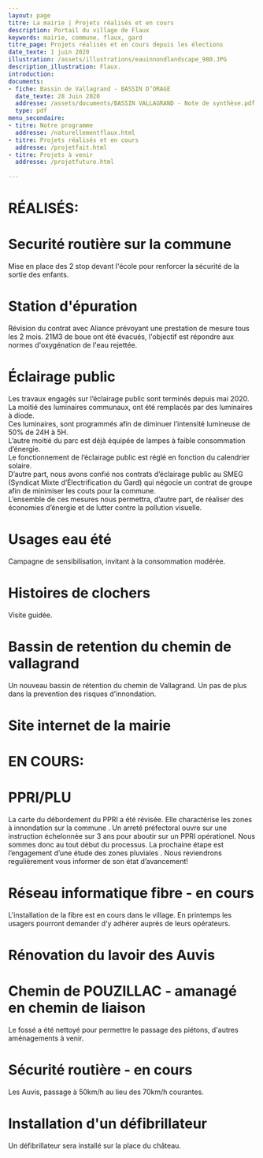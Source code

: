 ```yaml
---
layout: page
titre: La mairie | Projets réalisés et en cours
description: Portail du village de Flaux
keywords: mairie, commune, flaux, gard
titre_page: Projets réalisés et en cours depuis les élections
date_texte: 1 juin 2020
illustration: /assets/illustrations/eauinnondlandscape_980.JPG
description_illustration: Flaux.
introduction: 
documents:
- fiche: Bassin de Vallagrand - BASSIN D’ORAGE
  date_texte: 28 Juin 2020
  addresse: /assets/documents/BASSIN VALLAGRAND - Note de synthèse.pdf
  type: pdf
menu_secondaire:
- titre: Notre programme
  addresse: /naturellementflaux.html
- titre: Projets réalisés et en cours
  addresse: /projetfait.html
- titre: Projets à venir
  addresse: /projetfuture.html
  
---
```


# RÉALISÉS:

# Securité routière sur la commune  
Mise en place des 2 stop devant l'école pour renforcer la sécurité de la sortie des enfants. 

# Station d'épuration 
Révision du contrat avec Aliance prévoyant une prestation de mesure tous les 2 mois. 21M3 de boue ont été évacués, l'objectif est répondre aux normes d'oxygénation de l'eau rejettée.

# Éclairage public
Les travaux engagés sur l’éclairage public sont terminés depuis mai 2020. La moitié des luminaires communaux, ont été remplacés par des luminaires à diode. <br>
Ces luminaires, sont programmés afin de diminuer l’intensité lumineuse de 50% de 24H à 5H.<br>
L’autre moitié du parc est déjà équipée de lampes  à faible consommation d’énergie. <br>
Le fonctionnement de l’éclairage public est réglé en fonction du calendrier solaire. <br>
D’autre part, nous avons confié nos contrats d’éclairage public au SMEG (Syndicat Mixte d’Électrification du Gard) qui négocie un contrat de groupe afin de minimiser les couts pour la commune.<br>
L’ensemble de ces mesures nous permettra, d’autre part, de réaliser des économies d’énergie et de lutter contre la pollution visuelle.

# Usages eau été 
Campagne de sensibilisation, invitant à la consommation modérée.

# Histoires de clochers
Visite guidée.

# Bassin de retention du chemin de vallagrand 
Un nouveau bassin de rétention du chemin de Vallagrand. Un pas de plus dans la prevention des risques d'innondation.

# Site internet de la mairie


# EN COURS:

# PPRI/PLU
La carte du débordement du PPRI a été révisée. Elle charactérise les zones à innondation sur la commune . Un arreté préfectoral ouvre sur une instruction échelonnée sur 3 ans pour aboutir sur un PPRI opérationel. Nous sommes donc au tout début du processus. La prochaine étape est l’engagement d’une étude des zones pluviales . Nous reviendrons regulièrement vous informer de son état d’avancement!

# Réseau informatique fibre - en cours
L'installation de la fibre est en cours dans le village. En printemps les usagers pourront demander d'y adhérer auprès de leurs opérateurs.

# Rénovation du lavoir des Auvis

# Chemin de POUZILLAC - amanagé en chemin de liaison 
Le fossé a été nettoyé pour permettre le passage des piétons, d'autres aménagements à venir.

# Sécurité routière - en cours
Les Auvis, passage à 50km/h au lieu des 70km/h courantes.

# Installation d'un défibrillateur
Un défibrillateur sera installé sur la place du château.
  


